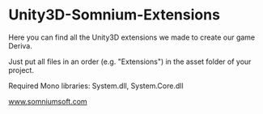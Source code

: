 Unity3D-Somnium-Extensions
==========================

Here you can find all the Unity3D extensions we made to create our game Deriva.

Just put all files in an order (e.g. "Extensions") in the asset folder of your project.

Required Mono libraries: System.dll, System.Core.dll

www.somniumsoft.com
